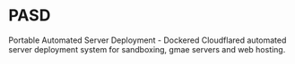 # PASD
Portable Automated Server Deployment - Dockered Cloudflared automated server deployment system for sandboxing, gmae servers and web hosting.
